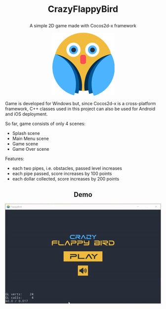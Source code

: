 # <p align="center">CrazyFlappyBird</p>
<p align="center">A simple 2D game made with Cocos2d-x framework</p>

<p align="center">
  <img alt="Flappy Bird" src="https://github.com/m-peko/CrazyFlappyBird/blob/master/Resources/Bird.png"/>
</p>

Game is developed for Windows but, since Cocos2d-x is a cross-platform framework, C++ classes used in this project can also be used for Android and iOS deployment.

So far, game consists of only 4 scenes:
  - Splash scene
  - Main Menu scene
  - Game scene
  - Game Over scene

Features:
  - each two pipes, i.e. obstacles, passed level increases
  - each pipe passed, score increases by 100 points
  - each dollar collected, score increases by 200 points

<h2 align="center">Demo</h2>
<p align="center">
  <img alt="Demo" src="https://github.com/m-peko/CrazyFlappyBird/blob/master/Demo.gif"/>
</p>
